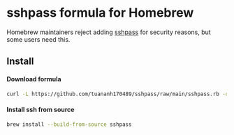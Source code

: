 # sshpass formula for Homebrew

Homebrew maintainers reject adding [sshpass](https://github.com/Homebrew/homebrew/pull/18332) for security reasons, but some users need this.

## Install

#### Download formula
```sh
curl -L https://github.com/tuananh170489/sshpass/raw/main/sshpass.rb -o $HOMEBREW/Library/Taps/homebrew/homebrew-core/Formula/sshpass.rb
```

#### Install ssh from source
```sh
brew install --build-from-source sshpass
```
